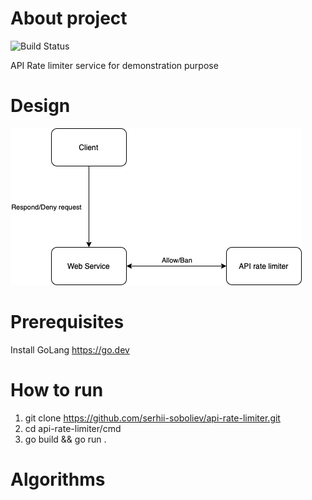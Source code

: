 
# About project

![Build Status](https://github.com/serhii-soboliev/api-rate-limiter/actions/workflows/go.yml/badge.svg)

API Rate limiter service for demonstration purpose

# Design

![General design](https://raw.githubusercontent.com/serhii-soboliev/api-rate-limiter/main/img/general_design.png)

# Prerequisites

Install GoLang <https://go.dev>

# How to run

1. git clone <https://github.com/serhii-soboliev/api-rate-limiter.git>
2. cd api-rate-limiter/cmd
3. go build && go run .

# Algorithms
